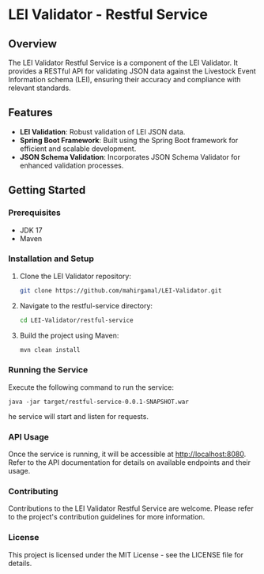 # LEI Validator - Restful Service

## Overview
The LEI Validator Restful Service is a component of the LEI Validator. It provides a RESTful API for validating JSON data against the Livestock Event Information schema (LEI), ensuring their accuracy and compliance with relevant standards.

## Features
- **LEI Validation**: Robust validation of LEI JSON data.
- **Spring Boot Framework**: Built using the Spring Boot framework for efficient and scalable development.
- **JSON Schema Validation**: Incorporates JSON Schema Validator for enhanced validation processes.

## Getting Started

### Prerequisites
- JDK 17
- Maven

### Installation and Setup
1. Clone the LEI Validator repository:
   ```bash
   git clone https://github.com/mahirgamal/LEI-Validator.git
2. Navigate to the restful-service directory:
   ```bash
   cd LEI-Validator/restful-service
3. Build the project using Maven:
   ```bash
   mvn clean install
### Running the Service

Execute the following command to run the service:

    java -jar target/restful-service-0.0.1-SNAPSHOT.war
  
he service will start and listen for requests.

### API Usage

Once the service is running, it will be accessible at [http://localhost:8080](http://localhost:8080/). Refer to the API documentation for details on available endpoints and their usage.

### Contributing

Contributions to the LEI Validator Restful Service are welcome. Please refer to the project's contribution guidelines for more information.

### License

This project is licensed under the MIT License - see the LICENSE file for details.
